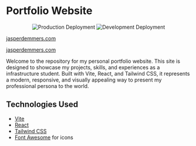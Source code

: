 # Portfolio Website

<p align="center">
  <img src="https://github.com/jasperdemmers/portfolio/actions/workflows/prod-deployment.yaml/badge.svg?branch=master" alt="Production Deployment">
  <img src="https://github.com/jasperdemmers/portfolio/actions/workflows/dev-deployment.yaml/badge.svg?branch=development" alt="Development Deployment">
</p>

[jasperdemmers.com](https://jasperdemmers.com)

[jasperdemmers.com](https://jasperdemmers.com)

Welcome to the repository for my personal portfolio website. This site is designed to showcase my projects, skills, and experiences as a infrastructure student. Built with Vite, React, and Tailwind CSS, it represents a modern, responsive, and visually appealing way to present my professional persona to the world.

## Technologies Used

- [Vite](https://vitejs.dev/)
- [React](https://reactjs.org/)
- [Tailwind CSS](https://tailwindcss.com/)
- [Font Awesome](https://fontawesome.com/) for icons
